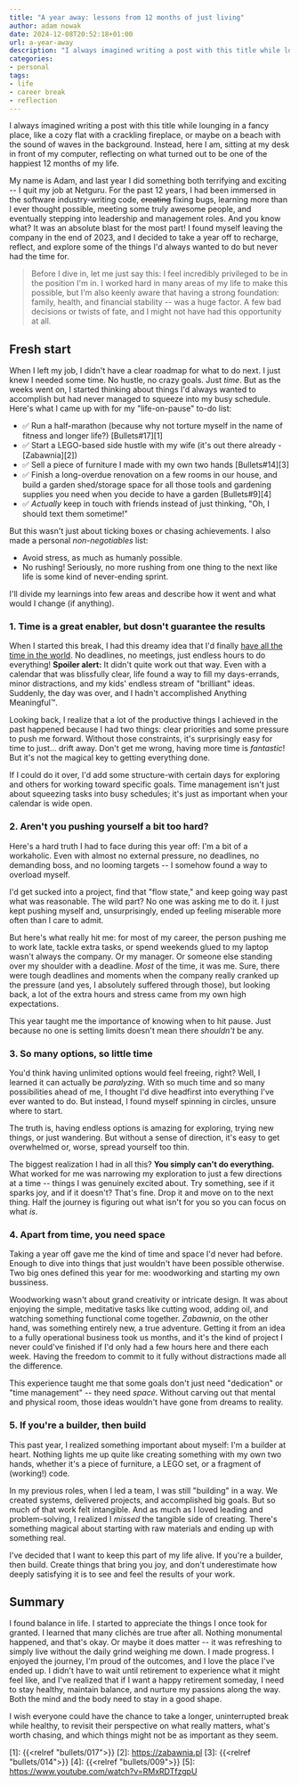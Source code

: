 ```yaml
---
title: "A year away: lessons from 12 months of just living"
author: adam nowak
date: 2024-12-08T20:52:18+01:00
url: a-year-away
description: "I always imagined writing a post with this title while lounging in a fancy place, like a cozy flat with a crackling fireplace, or maybe on a beach with the sound of waves in the background. Instead, here I am, sitting at my desk in front of my computer, reflecting on what turned out to be one of the happiest 12 months of my life."
categories: 
- personal
tags: 
- life
- career break
- reflection
---
```


I always imagined writing a post with this title while lounging in a fancy place, like a cozy flat with a crackling fireplace, or maybe on a beach with the sound of waves in the background. Instead, here I am, sitting at my desk in front of my computer, reflecting on what turned out to be one of the happiest 12 months of my life.

My name is Adam, and last year I did something both terrifying and exciting -- I quit my job at Netguru. For the past 12 years, I had been immersed in the software industry-writing code, ~~creating~~ fixing bugs, learning more than I ever thought possible, meeting some truly awesome people, and eventually stepping into leadership and management roles. And you know what? It was an absolute blast for the most part! I found myself leaving the company in the end of 2023, and I decided to take a year off to recharge, reflect, and explore some of the things I'd always wanted to do but never had the time for.

> Before I dive in, let me just say this: I feel incredibly privileged to be in the position I'm in. I worked hard in many areas of my life to make this possible, but I'm also keenly aware that having a strong foundation: family, health, and financial stability -- was a huge factor. A few bad decisions or twists of fate, and I might not have had this opportunity at all.

## Fresh start

When I left my job, I didn't have a clear roadmap for what to do next. I just knew I needed some time. No hustle, no crazy goals. Just _time_. But as the weeks went on, I started thinking about things I'd always wanted to accomplish but had never managed to squeeze into my busy schedule. Here's what I came up with for my "life-on-pause" to-do list:

- ✅ Run a half-marathon (because why not torture myself in the name of fitness and longer life?) [Bullets#17][1]
- ✅ Start a LEGO-based side hustle with my wife (it's out there already - [Zabawnia][2])
- ✅ Sell a piece of furniture I made with my own two hands [Bullets#14][3]
- ✅ Finish a long-overdue renovation on a few rooms in our house, and build a garden shed/storage space for all those tools and gardening supplies you need when you decide to have a garden [Bullets#9][4]
- ✅ _Actually_ keep in touch with friends instead of just thinking, "Oh, I should text them sometime!"

But this wasn't just about ticking boxes or chasing achievements. I also made a personal _non-negotiables_ list:

- Avoid stress, as much as humanly possible.
- No rushing! Seriously, no more rushing from one thing to the next like life is some kind of never-ending sprint.

I'll divide my learnings into few areas and describe how it went and what would I change (if anything).

### 1. Time is a great enabler, but dosn't guarantee the results

When I started this break, I had this dreamy idea that I'd finally [have all the time in the world](https://www.youtube.com/watch?v=RMxRDTfzgpU). No deadlines, no meetings, just endless hours to do everything! **Spoiler alert:** It didn't quite work out that way. Even with a calendar that was blissfully clear, life found a way to fill my days-errands, minor distractions, and my kids' endless stream of "brilliant" ideas. Suddenly, the day was over, and I hadn't accomplished Anything Meaningful™.

Looking back, I realize that a lot of the productive things I achieved in the past happened because I had two things: clear priorities and some pressure to push me forward. Without those constraints, it's surprisingly easy for time to just... drift away. Don't get me wrong, having more time is _fantastic_! But it's not the magical key to getting everything done.

If I could do it over, I'd add some structure-with certain days for exploring and others for working toward specific goals. Time management isn't just about squeezing tasks into busy schedules; it's just as important when your calendar is wide open.

### 2. Aren't you pushing yourself a bit too hard?

Here's a hard truth I had to face during this year off: I'm a bit of a workaholic. Even with almost no external pressure, no deadlines, no demanding boss, and no looming targets -- I somehow found a way to overload myself.

I'd get sucked into a project, find that "flow state," and keep going way past what was reasonable. The wild part? No one was asking me to do it. I just kept pushing myself and, unsurprisingly, ended up feeling miserable more often than I care to admit.

But here's what really hit me: for most of my career, the person pushing me to work late, tackle extra tasks, or spend weekends glued to my laptop wasn't always the company. Or my manager. Or someone else standing over my shoulder with a deadline. _Most_ of the time, it was me. Sure, there were tough deadlines and moments when the company really cranked up the pressure (and yes, I absolutely suffered through those), but looking back, a lot of the extra hours and stress came from my own high expectations.

This year taught me the importance of knowing when to hit pause. Just because no one is setting limits doesn't mean there _shouldn't_ be any.

### 3. So many options, so little time

You'd think having unlimited options would feel freeing, right? Well, I learned it can actually be _paralyzing_. With so much time and so many possibilities ahead of me, I thought I'd dive headfirst into everything I've ever wanted to do. But instead, I found myself spinning in circles, unsure where to start.

The truth is, having endless options is amazing for exploring, trying new things, or just wandering. But without a sense of direction, it's easy to get overwhelmed or, worse, spread yourself too thin.

The biggest realization I had in all this? **You simply can't do everything.** What worked for me was narrowing my exploration to just a few directions at a time -- things I was genuinely excited about. Try something, see if it sparks joy, and if it doesn't? That's fine. Drop it and move on to the next thing. Half the journey is figuring out what isn't for you so you can focus on what _is_.

### 4. Apart from time, you need space

Taking a year off gave me the kind of time and space I'd never had before. Enough to dive into things that just wouldn't have been possible otherwise. Two big ones defined this year for me: woodworking and starting my own bussiness.

Woodworking wasn't about grand creativity or intricate design. It was about enjoying the simple, meditative tasks like cutting wood, adding oil, and watching something functional come together. _Zabawnia_, on the other hand, was something entirely new, a true adventure. Getting it from an idea to a fully operational business took us months, and it's the kind of project I never could've finished if I'd only had a few hours here and there each week. Having the freedom to commit to it fully without distractions made all the difference.

This experience taught me that some goals don't just need "dedication" or "time management" -- they need _space_. Without carving out that mental and physical room, those ideas wouldn't have gone from dreams to reality.

### 5. If you're a builder, then build

This past year, I realized something important about myself: I'm a builder at heart. Nothing lights me up quite like creating something with my own two hands, whether it's a piece of furniture, a LEGO set, or a fragment of (working!) code.

In my previous roles, when I led a team, I was still "building" in a way. We created systems, delivered projects, and accomplished big goals. But so much of that work felt intangible. And as much as I loved leading and problem-solving, I realized I _missed_ the tangible side of creating. There's something magical about starting with raw materials and ending up with something real.

I've decided that I want to keep this part of my life alive. If you're a builder, then build. Create things that bring you joy, and don't underestimate how deeply satisfying it is to see and feel the results of your work.

## Summary

I found balance in life. I started to appreciate the things I once took for granted. I learned that many clichés are true after all. Nothing monumental happened, and that's okay. Or maybe it does matter -- it was refreshing to simply live without the daily grind weighing me down. I made progress. I enjoyed the journey, I'm proud of the outcomes, and I love the place I've ended up. I didn't have to wait until retirement to experience what it might feel like, and I've realized that if I want a happy retirement someday, I need to stay healthy, maintain balance, and nurture my passions along the way. Both the mind and the body need to stay in a good shape.

I wish everyone could have the chance to take a longer, uninterrupted break while healthy, to revisit their perspective on what really matters, what's worth chasing, and which things might not be as important as they seem.

[1]: {{<relref "bullets/017">}}
[2]: https://zabawnia.pl
[3]: {{<relref "bullets/014">}}
[4]: {{<relref "bullets/009">}}
[5]: https://www.youtube.com/watch?v=RMxRDTfzgpU

